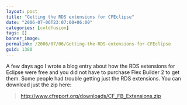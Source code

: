 ```yaml
---
layout: post
title: "Getting the RDS extensions for CFEclipse"
date: "2006-07-06T23:07:00+06:00"
categories: [coldfusion]
tags: []
banner_image: 
permalink: /2006/07/06/Getting-the-RDS-extensions-for-CFEclipse
guid: 1380
---
```


A few days ago I wrote a blog entry about how the RDS extensions for Eclipse were free and you did not have to purchase Flex Builder 2 to get them. Some people had trouble getting just the RDS extensions. You can download just the zip here:

<blockquote>
<a href="http://www.cfreport.org/downloads/CF_FB_Extensions.zip">http://www.cfreport.org/downloads/CF_FB_Extensions.zip</a>
</blockquote>